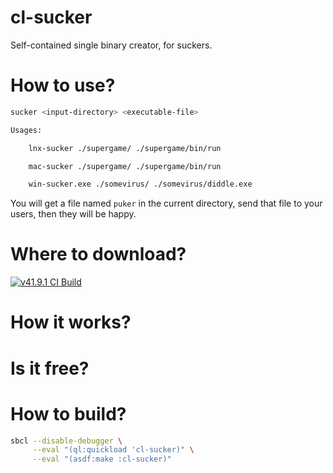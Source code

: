 # cl-sucker

Self-contained single binary creator, for suckers.

# How to use?

```bash
sucker <input-directory> <executable-file>

Usages:

    lnx-sucker ./supergame/ ./supergame/bin/run

    mac-sucker ./supergame/ ./supergame/bin/run

    win-sucker.exe ./somevirus/ ./somevirus/diddle.exe
```

You will get a file named `puker` in the current directory, send that file to your users, then they will be happy.

# Where to download?

[![v41.9.1 CI Build](https://github.com/VitoVan/cl-sucker/actions/workflows/main.yml/badge.svg?branch=v41.9.1)](<https://github.com/VitoVan/cl-sucker/releases/tag/v41.9.1>)

# How it works?

# Is it free?

# How to build?

```bash
sbcl --disable-debugger \
     --eval "(ql:quickload 'cl-sucker)" \
     --eval "(asdf:make :cl-sucker)"
```
